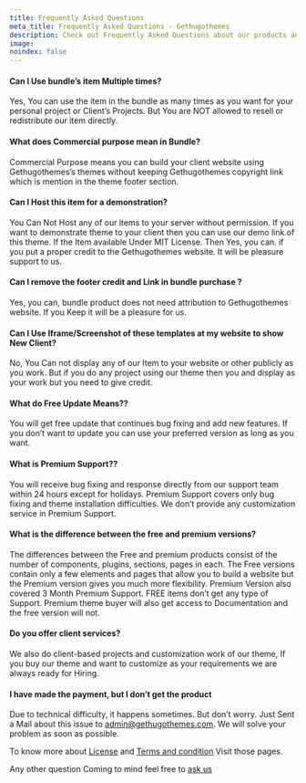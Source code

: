 ```yaml
---
title: Frequently Asked Questions 
meta_title: Frequently Asked Questions - Gethugothemes
description: Check out Frequently Asked Questions about our products and services. 
image: 
noindex: false
---
```


<div class="row gx-5">
<div class="col-md-6">

#### Can I Use bundle’s item Multiple times?

Yes, You can use the item in the bundle as many times as you want for your personal project or Client’s Projects. But You are NOT allowed to resell or redistribute our item directly.

#### What does Commercial purpose mean in Bundle?

Commercial Purpose means you can build your client website using Gethugothemes’s themes without keeping Gethugothemes copyright link which is mention in the theme footer section.

#### Can I Host this item for a demonstration?

You Can Not Host any of our items to your server without permission. If you want to demonstrate theme to your client then you can use our demo link of this theme.
If the Item available Under MIT License. Then Yes, you can. if you put a proper credit to the Gethugothemes website. It will be pleasure support to us.

#### Can I remove the footer credit and Link in bundle purchase ?

Yes, you can, bundle product does not need attribution to Gethugothemes website.
If you Keep it will be a pleasure for us.

#### Can I Use Iframe/Screenshot of these templates at my website to show New Client?

No, You Can not display any of our Item to your website or other publicly as you work. But if you do any project using our theme then you and display as your work but you need to give credit.

#### What do Free Update Means??

You will get free update that continues bug fixing and add new features. If you don’t want to update you can use your preferred version as long as you want.

</div>
<div class= "col-md-6">

#### What is Premium Support??

You will receive bug fixing and response directly from our support team within 24 hours except for holidays. Premium Support covers only bug fixing and theme installation difficulties. We don’t provide any customization service in Premium Support.

#### What is the difference between the free and premium versions?

The differences between the Free and premium products consist of the number of components, plugins, sections, pages in each. The Free versions contain only a few elements and pages that allow you to build a website but the Premium version gives you much more flexibility. Premium Version also covered 3 Month Premium Support. FREE items don’t get any type of Support. Premium theme buyer will also get access to Documentation and the free version will not.

#### Do you offer client services?

We also do client-based projects and customization work of our theme, If you buy our theme and want to customize as your requirements we are always ready for Hiring.

#### I have made the payment, but I don’t get the product

Due to technical difficulty, it happens sometimes. But don’t worry. Just Sent a Mail about this issue to <A href="mailto:admin@gethugothemes.com">admin@gethugothemes.com</A>. We will solve your problem as soon as possible.

To know more about <A href="/license">License</A> and <A href="/terms-and-condition">Terms and condition</A> Visit those pages.

Any other question Coming to mind feel free to <a href="javascript:;" onclick="Assistant('open')">ask us</a>

</div>
</div>
